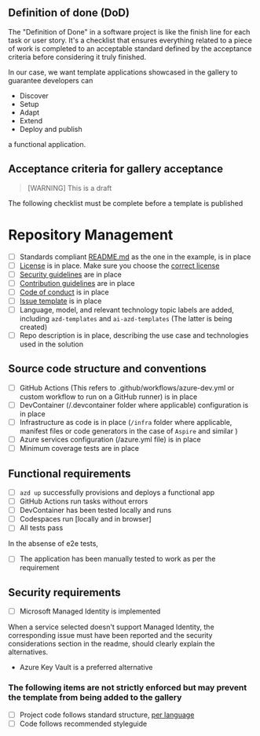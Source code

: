## Definition of done (DoD)

The "Definition of Done" in a software project is like the finish line for each task or user story. It's a checklist that ensures everything related to a piece of work is completed to an acceptable standard defined by the acceptance criteria before considering it truly finished.

In our case, we want template applications showcased in the gallery to guarantee developers can 

- Discover
- Setup
- Adapt
- Extend
- Deploy and publish

a functional application.

## Acceptance criteria for gallery acceptance

> [WARNING]
> This is a draft

The following checklist must be complete before a template is published

# Repository Management

- [ ] Standards compliant [README.md](../../README.md) as the one in the example, is in place
- [ ] [License](../../LICENSE.md) is in place. Make sure you choose the [correct license](https://www.microsoft.com/en-us/legal/intellectualproperty/open-source)
- [ ] [Security guidelines](../../SECURITY.md) are in place
- [ ] [Contribution guidelines](../../CONTRIBUTING.md) are in place
- [ ] [Code of conduct](.github/CODE_OF_CONDUCT.md) is in place
- [ ] [Issue template](.github/ISSUE_TEMPLATE.md) is in place
- [ ] Language, model, and relevant technology topic labels are added, including `azd-templates` and `ai-azd-templates` (The latter is being created)
- [ ] Repo description is in place, describing the use case and technologies used in the solution

## Source code structure and conventions

- [ ] GitHub Actions (This refers to .github/workflows/azure-dev.yml or custom workflow to run on a GitHub runner) is in place
- [ ] DevContainer (/.devcontainer folder where applicable) configuration is in place
- [ ] Infrastructure as code is in place (`/infra` folder where applicable, manifest files or code generators in the case of `Aspire` and similar )
- [ ] Azure services configuration (/azure.yml file) is in place
- [ ] Minimum coverage tests are in place

## Functional requirements

- [ ] `azd up` successfully provisions and deploys a functional app
- [ ] GitHub Actions run tasks without errors
- [ ] DevContainer has been tested locally and runs
- [ ] Codespaces run [locally and in browser]
- [ ] All tests pass

In the absense of e2e tests, 

- [ ] The application has been manually tested to work as per the requirement

## Security requirements

- [ ] Microsoft Managed Identity is implemented

When a service selected doesn't support Managed Identity, the corresponding issue must have been reported and the security considerations section in the readme, should clearly explain the alternatives.

- Azure Key Vault is a preferred alternative

### The following items are not strictly enforced but may prevent the template from being added to the gallery

- [ ] Project code follows standard structure, [per language](../structure-samples/structure-samples.md)
- [ ] Code follows recommended styleguide
